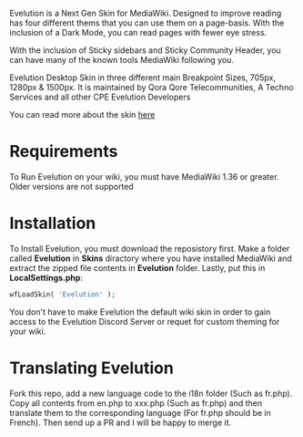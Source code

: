 Evelution is a Next Gen Skin for MediaWiki. Designed to improve reading has four different thems that you can use them on a page-basis. With the inclusion of a Dark Mode, you can read pages with fewer eye stress.

With the inclusion of Sticky sidebars and Sticky Community Header, you can have many of the known tools MediaWiki following you.

Evelution Desktop Skin in three different main Breakpoint Sizes, 705px, 1280px & 1500px. It is maintained by Qora Qore Telecommunities, A Techno Services and all other CPE Evelution Developers

You can read more about the skin [here](Overview.md)

# Requirements
To Run Evelution on your wiki, you must have MediaWiki 1.36 or greater. Older versions are not supported

# Installation
To Install Evelution, you must download the reposistory first. Make a folder called **Evelution** in **Skins** diractory where you have installed MediaWiki and extract the zipped file contents in **Evelution** folder.  Lastly, put this in **LocalSettings.php**:
```php
wfLoadSkin( 'Evelution' );
```

You don't have to make Evelution the default wiki skin in order to gain access to the Evelution Discord Server or requet for custom theming for your wiki.

# Translating Evelution
Fork this repo, add a new language code to the i18n folder (Such as fr.php). Copy all contents from en.php to xxx.php (Such as fr.php) and then translate them to the corresponding language (For fr.php should be in French). Then send up a PR and I will be happy to merge it.
